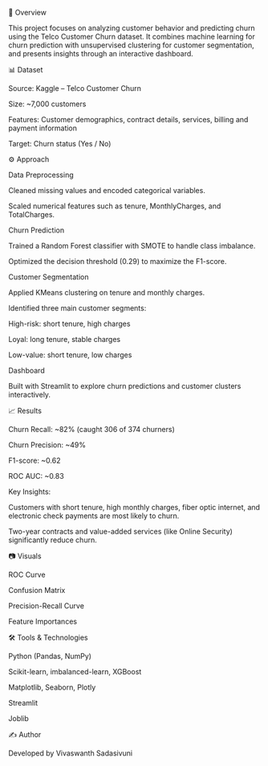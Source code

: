 📌 Overview

This project focuses on analyzing customer behavior and predicting churn using the Telco Customer Churn dataset.
It combines machine learning for churn prediction with unsupervised clustering for customer segmentation, and presents insights through an interactive dashboard.

📊 Dataset

Source: Kaggle – Telco Customer Churn

Size: ~7,000 customers

Features: Customer demographics, contract details, services, billing and payment information

Target: Churn status (Yes / No)

⚙️ Approach

Data Preprocessing

Cleaned missing values and encoded categorical variables.

Scaled numerical features such as tenure, MonthlyCharges, and TotalCharges.

Churn Prediction

Trained a Random Forest classifier with SMOTE to handle class imbalance.

Optimized the decision threshold (0.29) to maximize the F1-score.

Customer Segmentation

Applied KMeans clustering on tenure and monthly charges.

Identified three main customer segments:

High-risk: short tenure, high charges

Loyal: long tenure, stable charges

Low-value: short tenure, low charges

Dashboard

Built with Streamlit to explore churn predictions and customer clusters interactively.

📈 Results

Churn Recall: ~82% (caught 306 of 374 churners)

Churn Precision: ~49%

F1-score: ~0.62

ROC AUC: ~0.83

Key Insights:

Customers with short tenure, high monthly charges, fiber optic internet, and electronic check payments are most likely to churn.

Two-year contracts and value-added services (like Online Security) significantly reduce churn.

📷 Visuals

ROC Curve


Confusion Matrix


Precision-Recall Curve


Feature Importances


🛠 Tools & Technologies

Python (Pandas, NumPy)

Scikit-learn, imbalanced-learn, XGBoost

Matplotlib, Seaborn, Plotly

Streamlit

Joblib

✍️ Author

Developed by Vivaswanth Sadasivuni
